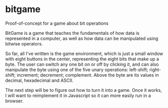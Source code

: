 # bitgame
Proof-of-concept for a game about bit operations

BitGame is a game that teaches the fundamentals of
how data is represented in a computer, as well as
how data can be manipulated using bitwise operators.

So far, all I've written is the game environment,
which is just a small window with eight buttons in
the center, representing the eight bits that make
up a byte. The user can switch any one bit on or
off by clicking it, and can also manipulate the byte
using one of the five unary operations: left-shift;
right-shift; increment; decrement; complement. Above
the byte are its values in decimal, hexadecimal and
ASCII.

The next step will be to figure out how to turn it
into a game. Once it works, I will want to reimplement
it in Javascript so it can more easily run in a browser.
